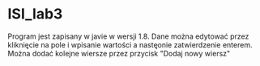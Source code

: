 # ISI_lab3
Program jest zapisany w javie w wersji 1.8.
Dane można edytować przez kliknięcie na pole i wpisanie wartości a nastęonie zatwierdzenie enterem.
Można dodać kolejne wiersze przez przycisk "Dodaj nowy wiersz"
